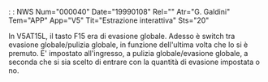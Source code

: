  :  : NWS Num="000040" Date="19990108" Rel="" Atr="G. Galdini" Tem="APP" App="V5" Tit="Estrazione interattiva" Sts="20"

In V5AT15L, il tasto F15 era di evasione globale. Adesso è switch tra evasione globale/pulizia globale, in funzione dell'ultima volta che lo si è premuto. E' impostato all'ingresso, a pulizia globale/evasione globale, a seconda che si sia scelto di entrare con la quantità di evasione impostata o no.

